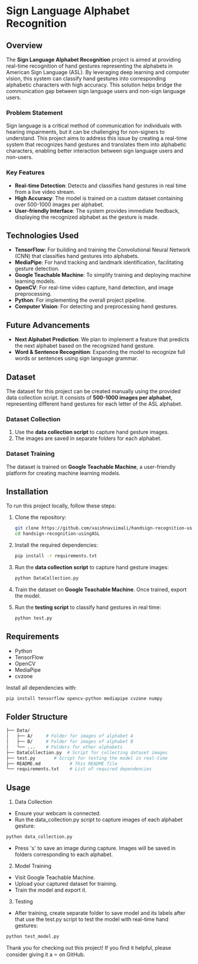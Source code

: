 # Sign Language Alphabet Recognition

## Overview

The **Sign Language Alphabet Recognition** project is aimed at providing real-time recognition of hand gestures representing the alphabets in American Sign Language (ASL). By leveraging deep learning and computer vision, this system can classify hand gestures into corresponding alphabetic characters with high accuracy. This solution helps bridge the communication gap between sign language users and non-sign language users.

### Problem Statement
Sign language is a critical method of communication for individuals with hearing impairments, but it can be challenging for non-signers to understand. This project aims to address this issue by creating a real-time system that recognizes hand gestures and translates them into alphabetic characters, enabling better interaction between sign language users and non-users.

### Key Features
- **Real-time Detection**: Detects and classifies hand gestures in real time from a live video stream.
- **High Accuracy**: The model is trained on a custom dataset containing over 500-1000 images per alphabet.
- **User-friendly Interface**: The system provides immediate feedback, displaying the recognized alphabet as the gesture is made.

## Technologies Used
- **TensorFlow**: For building and training the Convolutional Neural Network (CNN) that classifies hand gestures into alphabets.
- **MediaPipe**: For hand tracking and landmark identification, facilitating gesture detection.
- **Google Teachable Machine**: To simplify training and deploying machine learning models.
- **OpenCV**: For real-time video capture, hand detection, and image preprocessing.
- **Python**: For implementing the overall project pipeline.
- **Computer Vision**: For detecting and preprocessing hand gestures.

## Future Advancements
- **Next Alphabet Prediction**: We plan to implement a feature that predicts the next alphabet based on the recognized hand gesture.
- **Word & Sentence Recognition**: Expanding the model to recognize full words or sentences using sign language grammar.

## Dataset
The dataset for this project can be created manually using the provided data collection script. It consists of **500-1000 images per alphabet**, representing different hand gestures for each letter of the ASL alphabet.

### Dataset Collection
1. Use the **data collection script** to capture hand gesture images.
2. The images are saved in separate folders for each alphabet.

### Dataset Training
The dataset is trained on **Google Teachable Machine**, a user-friendly platform for creating machine learning models.

## Installation

To run this project locally, follow these steps:

1. Clone the repository:
    ```bash
    git clone https://github.com/vaishnaviimali/handsign-recognition-usingASL.git
    cd handsign-recognition-usingASL
    ```

2. Install the required dependencies:
    ```bash
    pip install -r requirements.txt
    ```

3. Run the **data collection script** to capture hand gesture images:
    ```bash
    python DataCollection.py
    ```

4. Train the dataset on **Google Teachable Machine**. Once trained, export the model.

5. Run the **testing script** to classify hand gestures in real time:
    ```bash
    python test.py
    ```
    
## Requirements

- Python
- TensorFlow
- OpenCV
- MediaPipe
- cvzone

Install all dependencies with:
```bash
pip install tensorflow opencv-python mediapipe cvzone numpy
```
## Folder Structure
```bash
├── Data/
│   ├── A/     # Folder for images of alphabet A
│   ├── B/     # Folder for images of alphabet B
│   └── ...    # Folders for other alphabets
├── DataCollection.py  # Script for collecting dataset images
├── test.py       # Script for testing the model in real-time
├── README.md           # This README file
└── requirements.txt    # List of required dependencies
```

## Usage
1. Data Collection
- Ensure your webcam is connected.
- Run the data_collection.py script to capture images of each alphabet gesture:
```bash
python data_collection.py
```
- Press 's' to save an image during capture. Images will be saved in folders corresponding to each alphabet.

2. Model Training
- Visit Google Teachable Machine.
- Upload your captured dataset for training.
- Train the model and export it.

3. Testing
- After training, create separate folder to save model and its labels after that use the test.py script to test the model with real-time hand gestures:
```bash
python test_model.py
```

Thank you for checking out this project! If you find it helpful, please consider giving it a ⭐️ on GitHub.




